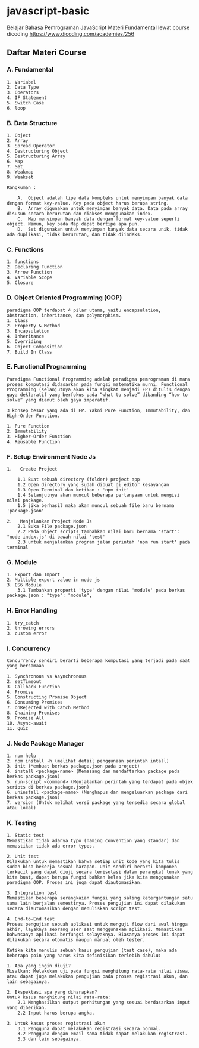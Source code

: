 # javascript-basic

Belajar Bahasa Pemrograman JavaScript Materi Fundamental lewat course dicoding https://www.dicoding.com/academies/256

## Daftar Materi Course

### A. Fundamental

    1. Variabel
    2. Data Type
    3. Operators
    4. IF Statement
    5. Switch Case
    6. loop

### B. Data Structure

    1. Object
    2. Array
    3. Spread Operator
    4. Destructuring Object
    5. Destructuring Array
    6. Map
    7. Set
    8. Weakmap
    9. Weakset

    Rangkuman :

        A.  Object adalah tipe data kompleks untuk menyimpan banyak data dengan format key-value. Key pada object harus berupa string.
        B.  Array digunakan untuk menyimpan banyak data. Data pada array disusun secara berurutan dan diakses menggunakan index.
        C.  Map menyimpan banyak data dengan format key-value seperti object. Namun, key pada Map dapat bertipe apa pun.
        D.  Set digunakan untuk menyimpan banyak data secara unik, tidak ada duplikasi, tidak berurutan, dan tidak diindeks.

### C. Functions

    1. functions
    2. Declaring Function
    3. Arrow Function
    4. Variable Scope
    5. Closure

### D. Object Oriented Programming (OOP)

    paradigma OOP terdapat 4 pilar utama, yaitu encapsulation, abstraction, inheritance, dan polymorphism.
    1. Class
    2. Property & Method
    3. Encapsulation
    4. Inheritance
    5. Overriding
    6. Object Composition
    7. Build In Class

### E. Functional Programming

    Paradigma Functional Programming adalah paradigma pemrograman di mana proses komputasi didasarkan pada fungsi matematika murni. Functional Programming (selanjutnya akan kita singkat menjadi FP) ditulis dengan gaya deklaratif yang berfokus pada “what to solve” dibanding “how to solve” yang dianut oleh gaya imperatif.

    3 konsep besar yang ada di FP. Yakni Pure Function, Immutability, dan High-Order Function.

    1. Pure Function
    2. Immutability
    3. Higher-Order Function
    4. Reusable Function

### F. Setup Environment Node Js

    1.   Create Project

        1.1 Buat sebuah directory (folder) project app
        1.2 Open directory yang sudah dibuat di editor kesayangan
        1.3 Open Terminal dan ketikan : 'npm init'
        1.4 Selanjutnya akan muncul beberapa pertanyaan untuk mengisi nilai package.
        1.5 jika berhasil maka akan muncul sebuah file baru bernama 'package.json'

    2.   Menjalankan Project Node Js
        2.1 Buka File package.json
        2.2 Pada Object scripts tambahkan nilai baru bernama "start": "node index.js" di bawah nilai 'test'
        2.3 untuk menjalankan program jalan perintah 'npm run start' pada terminal

### G. Module

    1. Export dan Import
    2. Multiple export value in node js
    3. ES6 Module
        3.1 Tambahkan properti 'type' dengan nilai 'module' pada berkas package.json : "type": "module",

### H. Error Handling

    1. try_catch
    2. throwing errors
    3. custom error

### I. Concurrency

    Concurrency sendiri berarti beberapa komputasi yang terjadi pada saat yang bersamaan

    1. Synchronous vs Asynchronous
    2. setTimeout
    3. Callback Function
    4. Promise
    5. Constructing Promise Object
    6. Consuming Promises
    7. onRejected with Catch Method
    8. Chaining Promises
    9. Promise All
    10. Async-await
    11. Quiz

### J. Node Package Manager
    
    1. npm help
    2. npm install -h (melihat detail penggunaan perintah intall)
    3. init (Membuat berkas package.json pada project)
    4. install <package-name> (Memasang dan mendaftarkan package pada berkas package.json)
    5. run-script <command> (Menjalankan perintah yang terdapat pada objek scripts di berkas package.json)
    6. uninstall <package-name> (Menghapus dan mengeluarkan package dari berkas package.json)
    7. version (Untuk melihat versi package yang tersedia secara global atau lokal)

### K. Testing

    1. Static test
    Memastikan tidak adanya typo (naming convention yang standar) dan memastikan tidak ada error types.
    
    2. Unit test
    Dilakukan untuk memastikan bahwa setiap unit kode yang kita tulis sudah bisa bekerja sesuai harapan. Unit sendiri berarti komponen terkecil yang dapat diuji secara terisolasi dalam perangkat lunak yang kita buat, dapat berupa fungsi bahkan kelas jika kita menggunakan paradigma OOP. Proses ini juga dapat diautomasikan.
    
    3. Integration test
    Memastikan beberapa serangkaian fungsi yang saling ketergantungan satu sama lain berjalan semestinya. Proses pengujian ini dapat dilakukan secara diautomasikan dengan menuliskan script test.
    
    4. End-to-End test
    Proses pengujian sebuah aplikasi untuk menguji flow dari awal hingga akhir, layaknya seorang user saat menggunakan aplikasi. Memastikan bahwasanya aplikasi berfungsi selayaknya. Biasanya proses ini dapat dilakukan secara otomatis maupun manual oleh tester.

    Ketika kita menulis sebuah kasus pengujian (test case), maka ada beberapa poin yang harus kita definisikan terlebih dahulu:

    1. Apa yang ingin diuji?
    Misalkan: Melakukan uji pada fungsi menghitung rata-rata nilai siswa, atau dapat juga melakukan pengujian pada proses registrasi akun, dan lain sebagainya.

    2. Ekspektasi apa yang diharapkan?
    Untuk kasus menghitung nilai rata-rata:
        2.1 Menghasilkan output perhitungan yang sesuai berdasarkan input yang diberikan.
        2.2 Input harus berupa angka.
    
    3. Untuk kasus proses registrasi akun
        3.1 Pengguna dapat melakukan registrasi secara normal.
        3.2 Pengguna dengan email sama tidak dapat melakukan registrasi.
        3.3 dan lain sebagainya.
